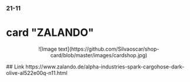 ### 21-11

# card "ZALANDO"
<p align="center">
![Image text](https://github.com/Silvaoscar/shop-card/blob/master/images/cardshop.jpg)
</p>
## Link
https://www.zalando.de/alpha-industries-spark-cargohose-dark-olive-al522e00q-n11.html
